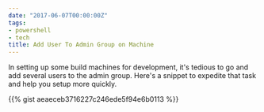 ```yaml
---
date: "2017-06-07T00:00:00Z"
tags:
- powershell
- tech
title: Add User To Admin Group on Machine
---
```


In setting up some build machines for development, it's tedious to go and add several users to the admin group. Here's a snippet to expedite that task and help you setup more quickly.

{{% gist aeaeceb3716227c246ede5f94e6b0113 %}}
